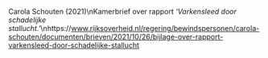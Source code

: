 Carola Schouten (2021)\nKamerbrief over rapport _‘Varkensleed door schadelijke stallucht.’_\nhttps://www.rijksoverheid.nl/regering/bewindspersonen/carola-schouten/documenten/brieven/2021/10/26/bijlage-over-rapport-varkensleed-door-schadelijke-stallucht
